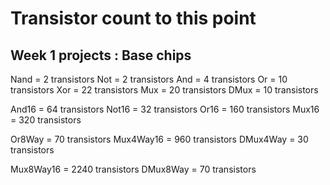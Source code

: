 # Transistor count to this point
## Week 1 projects : Base chips
Nand = 2 transistors
Not = 2 transistors
And = 4 transistors
Or = 10 transistors
Xor = 22 transistors
Mux = 20 transistors
DMux = 10 transistors

And16 = 64 transistors
Not16 = 32 transistors
Or16 = 160 transistors
Mux16 = 320 transistors

Or8Way = 70 transistors
Mux4Way16 = 960 transistors
DMux4Way = 30 transistors

Mux8Way16 = 2240 transistors
DMux8Way = 70 transistors
